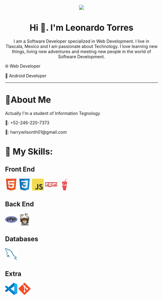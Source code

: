 <div id="header" align="center">
  <img src="https://media.giphy.com/media/JqmupuTVZYaQX5s094/giphy.gif" width="200">
  <h1>Hi 👋. I'm <span color="#0000ff">Leonardo Torres</span></h1>
  <p align="center">
    I am a Software Developer specialized in Web Development. I live in Tlaxcala, Mexico and I am passionate about Technology. 
    I love learning new things, living new adventures and meeting new people in the world of Software Development.
  <p>
</div>
<div>
  <p>🌐 Web Developer</p>
  <p>📱 Android Developer</p>
</div>
<hr>
<div id="about">
  <div>
    <h1>👤About Me</h1>
    <p>Actually I'm a student of Information Tegnology</p>
    <p>📲: +52-246-220-7373</p>
    <p>📧: harrywilsonth01@gmail.com</p>
  </div>
  <div>
    <h1>🧠 My Skills:</h1>
      <div id="front">
        <h2>Front End</h2>
        <img src="https://github.com/devicons/devicon/blob/master/icons/html5/html5-original.svg" width="40" height="40">
        <img src="https://github.com/devicons/devicon/blob/master/icons/css3/css3-original.svg" width="40" height="40">
        <img src="https://github.com/devicons/devicon/blob/master/icons/javascript/javascript-original.svg" width="40" height="40"
        <img src="https://github.com/devicons/devicon/blob/master/icons/sass/sass-original.svg" width="40" height="40">
        <img src="https://github.com/devicons/devicon/blob/master/icons/npm/npm-original-wordmark.svg" width="40" height="40">
        <img src="https://github.com/devicons/devicon/blob/master/icons/gulp/gulp-plain.svg" width="40" height="40">
      </div>
      <div id="back">
        <h2>Back End</h2>
        <img src="https://github.com/devicons/devicon/blob/master/icons/php/php-original.svg" width="40" height="40">
        <img src="https://github.com/devicons/devicon/blob/master/icons/composer/composer-original.svg" width="40" height="40">
      </div>
      <div id="data">
        <h2>Databases</h2>
        <img src="https://github.com/devicons/devicon/blob/master/icons/mysql/mysql-original.svg" width="40" height="40">
      </div>
      <div id="etra">
        <h2>Extra</h2>
        <img src="https://github.com/devicons/devicon/blob/master/icons/vscode/vscode-original.svg" width="40" height="40">
        <img src="https://github.com/devicons/devicon/blob/master/icons/git/git-original.svg" width="40" height="40">
      </div>
  </div>
</div>
